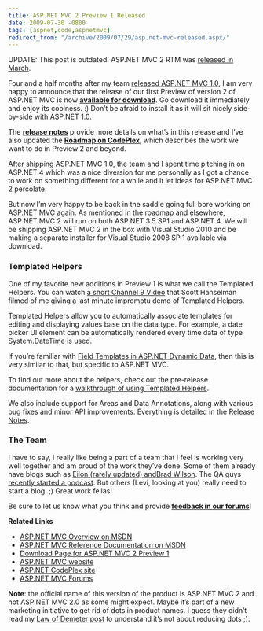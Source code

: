 ```yaml
---
title: ASP.NET MVC 2 Preview 1 Released
date: 2009-07-30 -0800
tags: [aspnet,code,aspnetmvc]
redirect_from: "/archive/2009/07/29/asp.net-mvc-released.aspx/"
---
```


UPDATE: This post is outdated. ASP.NET MVC 2 RTM was [released in
March](https://haacked.com/archive/2010/03/11/aspnet-mvc2-released.aspx "ASP.NET MVC 2 RTM").

Four and a half months after my team [released ASP.NET MVC
1.0](https://haacked.com/archive/2009/03/18/aspnet-mvc-rtw.aspx "ASP.NET MVC 1.0"),
I am very happy to announce that the release of our first Preview of
version 2 of ASP.NET MVC is now [**available for
download**](http://go.microsoft.com/fwlink/?LinkID=154409 "ASP.NET MVC 2 Preview 1").
Go download it immediately and enjoy its coolness. :) Don’t be afraid to
install it as it will sit nicely side-by-side with ASP.NET 1.0.

The **[release
notes](http://go.microsoft.com/fwlink/?LinkID=154411 "ASP.NET MVC 2 Preview 1 Release Notes")**
provide more details on what’s in this release and I’ve also updated the
[**Roadmap on
CodePlex**](http://aspnet.codeplex.com/Wiki/View.aspx?title=Road%20Map&referringTitle=Home "ASP.NET MVC Roadmap"),
which describes the work we want to do in Preview 2 and beyond.

After shipping ASP.NET MVC 1.0, the team and I spent time pitching in on
ASP.NET 4 which was a nice diversion for me personally as I got a chance
to work on something different for a while and it let ideas for ASP.NET
MVC 2 percolate.

But now I’m very happy to be back in the saddle going full bore working
on ASP.NET MVC again. As mentioned in the roadmap and elsewhere, ASP.NET
MVC 2 will run on both ASP.NET 3.5 SP1 and ASP.NET 4. We will be
shipping ASP.NET MVC 2 in the box with Visual Studio 2010 and be making
a separate installer for Visual Studio 2008 SP 1 available via download.

### Templated Helpers

One of my favorite new additions in Preview 1 is what we call the
Templated Helpers. You can watch [a short Channel 9
Video](http://channel9.msdn.com/posts/Glucose/Hanselminutes-on-9-ASPNET-MVC-2-Preview-1-with-Phil-Haack-and-Virtual-Scott/ "Haack on Templated Helpers")
that Scott Hanselman filmed of me giving a last minute impromptu demo of
Templated Helpers.

Templated Helpers allow you to automatically associate templates for
editing and displaying values base on the data type. For example, a date
picker UI element can be automatically rendered every time data of type
System.DateTime is used.

If you’re familiar with [Field Templates in ASP.NET Dynamic
Data](http://msdn.microsoft.com/en-us/library/cc488523.aspx "ASP.NET Dynamic Data Field Templates Overview"),
then this is very similar to that, but specific to ASP.NET MVC.

To find out more about the helpers, check out the pre-release
documentation for a [walkthrough of using Templated
Helpers](http://go.microsoft.com/fwlink/?LinkId=159062 "Walkthrough of Templated Helpers").

We also include support for Areas and Data Annotations, along with
various bug fixes and minor API improvements. Everything is detailed in
the [Release
Notes](http://go.microsoft.com/fwlink/?LinkID=154411 "Release Notes").

### The Team

I have to say, I really like being a part of a team that I feel is
working very well together and am proud of the work they’ve done. Some
of them already have blogs such as [Eilon (rarely updated)
and](http://weblogs.asp.net/leftslipper/ "Eilon's Blog")[Brad
Wilson](http://bradwilson.typepad.com/ "Brad Wilson's Blog"). The QA
guys [recently started a podcast](http://codingqa.com/ "CodingQA"). But
others (Levi, looking at you) really need to start a blog. ;) Great work
fellas!

Be sure to let us know what you think and provide **[feedback in our
forums](http://forums.asp.net/1146.aspx "ASP.NET MVC Forums")**!

**Related Links**

-   [ASP.NET MVC Overview on
    MSDN](http://msdn.microsoft.com/en-us/library/dd381412(VS.100).aspx "ASP.NET MVC Overview")
-   [ASP.NET MVC Reference Documentation on
    MSDN](http://msdn.microsoft.com/en-us/library/system.web.mvc(VS.100).aspx "ASP.NET MVC Reference")
-   [Download Page for ASP.NET MVC 2 Preview
    1](http://go.microsoft.com/fwlink/?LinkID=154409 "Download Page")
-   [ASP.NET MVC website](http://asp.net/mvc "ASP.NET MVC Website")
-   [ASP.NET CodePlex
    site](http://aspnet.codeplex.com/ "http://aspnet.codeplex.com/")
-   [ASP.NET MVC
    Forums](http://forums.asp.net/1146.aspx "ASP.NET MVC Forums")

**Note**: the official name of this version of the product is ASP.NET
MVC 2 and not ASP.NET MVC 2.0 as some might expect. Maybe it’s part of a
new marketing initiative to get rid of dots in product names. I guess
they didn’t read my [Law of Demeter
post](https://haacked.com/archive/2009/07/14/law-of-demeter-dot-counting.aspx "Law of Demeter")
to understand it’s not about reducing dots ;).

